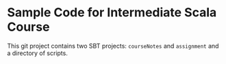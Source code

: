 # Sample Code for Intermediate Scala Course

This git project contains two SBT projects: `courseNotes` and `assignment` and a directory of scripts.
